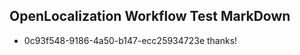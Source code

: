 ## OpenLocalization Workflow Test MarkDown
* 0c93f548-9186-4a50-b147-ecc25934723e thanks!

<!--HONumber=Sep16_HO1-->


